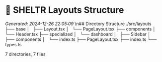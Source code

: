 # 🌳 SHELTR Layouts Structure
*Generated: 2024-12-26 22:05:09*
\n## Directory Structure
./src/layouts
├── base
│   ├── Layout.tsx
│   └── PageLayout.tsx
├── components
│   └── Header.tsx
├── specialized
│   └── dashboard
│       ├── Sidebar
│       ├── components
│       └── index.ts
├── PageLayout.tsx
├── index.ts
└── types.ts

7 directories, 7 files
